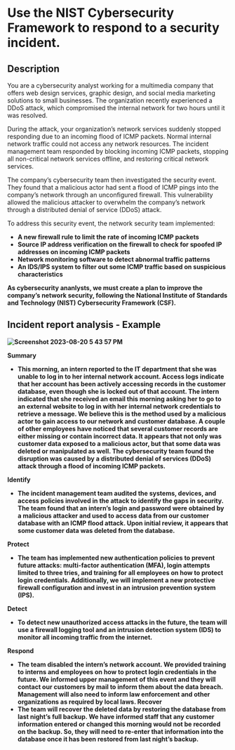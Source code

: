 <h1>Use the NIST Cybersecurity Framework to respond to a security incident. 
<h2>Description</h2>
You are a cybersecurity analyst working for a multimedia company that offers web design services, graphic design, and social media marketing solutions to small businesses. The organization recently experienced a DDoS attack, which compromised the internal network for two hours until it was resolved.

During the attack, your organization’s network services suddenly stopped responding due to an incoming flood of ICMP packets. Normal internal network traffic could not access any network resources. The incident management team responded by blocking incoming ICMP packets, stopping all non-critical network services offline, and restoring critical network services. 

The company’s cybersecurity team then investigated the security event. They found that a malicious actor had sent a flood of ICMP pings into the company’s network through an unconfigured firewall. This vulnerability allowed the malicious attacker to overwhelm the company’s network through a distributed denial of service (DDoS) attack. 

To address this security event, the network security team implemented: 

- <b>A new firewall rule to limit the rate of incoming ICMP packets</b>
- <b> Source IP address verification on the firewall to check for spoofed IP addresses on incoming ICMP packets</b>
- <b> Network monitoring software to detect abnormal traffic patterns</b>
- <b> An IDS/IPS system to filter out some ICMP traffic based on suspicious characteristics

As cybersecurity ananlysts, we must create a plan to improve the company’s network security, following the National Institute of Standards and Technology (NIST) Cybersecurity Framework (CSF).

<h2>Incident report analysis - Example</h2>

![Screenshot 2023-08-20 5 43 57 PM](https://github.com/mmedinabet/Use-the-NIST-Cybersecurity-Framework-to-respond-to-a-security-incident/assets/142737434/76ae6e10-cf9f-48ac-af63-bafbe921a87d)


Summary
- <b>This morning, an intern reported to the IT department that she was unable to log in to her internal network account. Access logs indicate that her account has been actively accessing records in the customer database, even though she is locked out of that account. The intern indicated that she received an email this morning asking her to go to an external website to log in with her internal network credentials to retrieve a message. We believe this is the method used by a malicious actor to gain access to our network and customer database. A couple of other employees have noticed that several customer records are either missing or contain incorrect data. It appears that not only was customer data exposed to a malicious actor, but that some data was deleted or manipulated as well. The cybersecurity team found the disruption was caused by a distributed denial of services (DDoS) attack through a flood of incoming ICMP packets.</b>



Identify
- <b> The incident management team audited the systems, devices, and access policies involved in the attack to identify the gaps in security. The team found that an intern’s login and password were obtained by a malicious attacker and used to access data from our customer database with an ICMP flood attack. Upon initial review, it appears that some customer data was deleted from the database. </b>


Protect
- <b> The team has implemented new authentication policies to prevent future attacks: multi-factor authentication (MFA), login attempts limited to three tries, and training for all employees on how to protect login credentials. Additionally, we will implement a new protective firewall configuration and invest in an intrusion prevention system (IPS).</b>


Detect 
- <b> To detect new unauthorized access attacks in the future, the team will use a firewall logging tool and an intrusion detection system (IDS) to monitor all incoming traffic from the internet.</b>

Respond 
- <b> The team disabled the intern’s network account. We provided training to interns and employees on how to protect login credentials in the future. We informed upper management of this event and they will contact our customers by mail to inform them about the data breach. Management will also need to inform law enforcement and other organizations as required by local laws. </b>
Recover
- <b> The team will recover the deleted data by restoring the database from last night’s full backup. We have informed staff that any customer information entered or changed this morning would not be recorded on the backup. So, they will need to re-enter that information into the database once it has been restored from last night’s backup.  </b>
  

